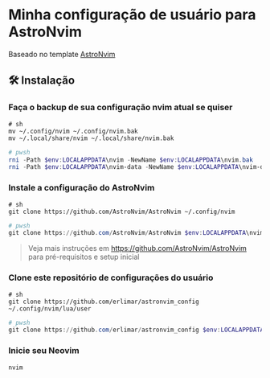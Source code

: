 # Minha configuração de usuário para AstroNvim

Baseado no template [AstroNvim](https://github.com/AstroNvim/AstroNvim)

## 🛠️ Instalação

### Faça o backup de sua configuração nvim atual se quiser

```shell
# sh
mv ~/.config/nvim ~/.config/nvim.bak
mv ~/.local/share/nvim ~/.local/share/nvim.bak
```
```powershell
# pwsh
rni -Path $env:LOCALAPPDATA\nvim -NewName $env:LOCALAPPDATA\nvim.bak
rni -Path $env:LOCALAPPDATA\nvim-data -NewName $env:LOCALAPPDATA\nvim-data.bak
```
### Instale a configuração do AstroNvim

```shell
# sh
git clone https://github.com/AstroNvim/AstroNvim ~/.config/nvim
```
```powershell
# pwsh
git clone https://github.com/AstroNvim/AstroNvim $env:LOCALAPPDATA\nvim
```

> Veja mais instruções em https://github.com/AstroNvim/AstroNvim para pré-requisitos e setup inicial

### Clone este repositório de configurações do usuário

```shell
# sh
git clone https://github.com/erlimar/astronvim_config ~/.config/nvim/lua/user
```
```powershell
# pwsh
git clone https://github.com/erlimar/astronvim_config $env:LOCALAPPDATA\nvim\lua\user
```

### Inicie seu Neovim

```shell
nvim
```
